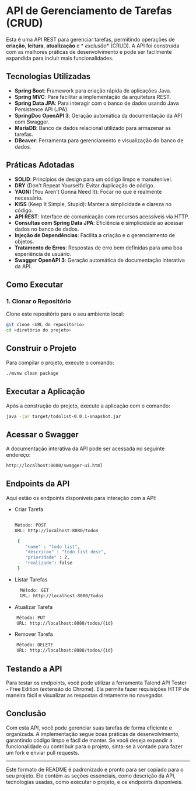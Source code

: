 # API de Gerenciamento de Tarefas (CRUD)

Esta é uma API REST para gerenciar tarefas, permitindo operações de **criação**, **leitura**, **atualização** e *
*exclusão** (CRUD). A API foi construída com as melhores práticas de desenvolvimento e pode ser facilmente expandida
para incluir mais funcionalidades.

## Tecnologias Utilizadas

- **Spring Boot**: Framework para criação rápida de aplicações Java.
- **Spring MVC**: Para facilitar a implementação da arquitetura REST.
- **Spring Data JPA**: Para interagir com o banco de dados usando Java Persistence API (JPA).
- **SpringDoc OpenAPI 3**: Geração automática da documentação da API com Swagger.
- **MariaDB**: Banco de dados relacional utilizado para armazenar as tarefas.
- **DBeaver**: Ferramenta para gerenciamento e visualização do banco de dados.

## Práticas Adotadas

- **SOLID**: Princípios de design para um código limpo e manutenível.
- **DRY** (Don't Repeat Yourself): Evitar duplicação de código.
- **YAGNI** (You Aren't Gonna Need It): Focar no que é realmente necessário.
- **KISS** (Keep It Simple, Stupid): Manter a simplicidade e clareza no código.
- **API REST**: Interface de comunicação com recursos acessíveis via HTTP.
- **Consultas com Spring Data JPA**: Eficiência e simplicidade ao acessar dados no banco de dados.
- **Injeção de Dependências**: Facilita a criação e o gerenciamento de objetos.
- **Tratamento de Erros**: Respostas de erro bem definidas para uma boa experiência de usuário.
- **Swagger OpenAPI 3**: Geração automática de documentação interativa da API.

## Como Executar

### 1. Clonar o Repositório

Clone este repositório para o seu ambiente local:

```bash
git clone <URL do repositório>
cd <diretório do projeto>
```

## Construir o Projeto

Para compilar o projeto, execute o comando:

```bash
./mvnw clean package
```

## Executar a Aplicação

Após a construção do projeto, execute a aplicação com o comando:

```bash
java -jar target/todolist-0.0.1-snapshot.jar
```

## Acessar o Swagger

A documentação interativa da API pode ser acessada no seguinte endereço:

```bash
http://localhost:8080/swagger-ui.html
```

## Endpoints da API

Aqui estão os endpoints disponíveis para interação com a API:

- Criar Tarefa
  ```bash
  
  Método: POST
  URL: http://localhost:8080/todos
  
   {
      "nome" : "todo list",
      "descricao" : "todo list desc",
      "prioridade" : 2,
      "realizado": false
   }
  ```
- Listar Tarefas
  ```bash
    Método: GET
    URL: http://localhost:8080/todos
  ```

- Atualizar Tarefa
```bash
    Método: PUT
    URL: http://localhost:8080/todos/{id}
```

- Remover Tarefa
```bash
    Método: DELETE
    URL: http://localhost:8080/todos/{id}
```

## Testando a API 
Para testar os endpoints, você pode utilizar a ferramenta Talend API Tester - Free Edition (extensão do Chrome). Ela permite fazer requisições HTTP de maneira fácil e visualizar as respostas diretamente no navegador.

## Conclusão
Com esta API, você pode gerenciar suas tarefas de forma eficiente e organizada. A implementação segue boas práticas de desenvolvimento, garantindo código limpo e fácil de manter. Se você deseja expandir a funcionalidade ou contribuir para o projeto, sinta-se à vontade para fazer um fork e enviar pull requests.


---

Este formato de README é padronizado e pronto para ser copiado para o seu projeto. Ele contém as seções essenciais, como descrição da API, tecnologias usadas, como executar o projeto, e os endpoints disponíveis.
